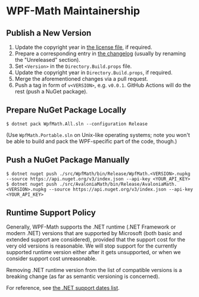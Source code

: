 WPF-Math Maintainership
=======================

Publish a New Version
---------------------

1. Update the copyright year in [the license file][license], if required.
2. Prepare a corresponding entry in [the changelog][changelog] (usually by renaming the "Unreleased" section).
3. Set `<Version>` in the `Directory.Build.props` file.
4. Update the copyright year in `Directory.Build.props`, if required.
5. Merge the aforementioned changes via a pull request.
6. Push a tag in form of `v<VERSION>`, e.g. `v0.0.1`. GitHub Actions will do the rest (push a NuGet package).

Prepare NuGet Package Locally
-----------------------------

```console
$ dotnet pack WpfMath.All.sln --configuration Release
```

(Use `WpfMath.Portable.sln` on Unix-like operating systems; note you won't be able to build and pack the WPF-specific part of the code, though.)

Push a NuGet Package Manually
-----------------------------

```console
$ dotnet nuget push ./src/WpfMath/bin/Release/WpfMath.<VERSION>.nupkg --source https://api.nuget.org/v3/index.json --api-key <YOUR_API_KEY>
$ dotnet nuget push ./src/AvaloniaMath/bin/Release/AvaloniaMath.<VERSION>.nupkg --source https://api.nuget.org/v3/index.json --api-key <YOUR_API_KEY>
```

Runtime Support Policy
----------------------

Generally, WPF-Math supports the .NET runtime (.NET Framework or modern .NET) versions that are supported by Microsoft (both basic and extended support are considered), provided that the support cost for the very old versions is reasonable. We will stop support for the currently supported runtime version either after it gets unsupported, or when we consider support cost unreasonable.

Removing .NET runtime version from the list of compatible versions is a breaking change (as far as semantic versioning is concerned).

For reference, see [the .NET support dates list][dotnet-support-dates].

[changelog]: ./CHANGELOG.md
[dotnet-support-dates]: https://fornever.me/en/posts/2021-04-10.net-support-dates.html
[license]: ./LICENSE.md
